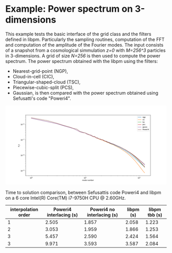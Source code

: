 Example: Power spectrum on 3-dimensions
=======================================

This example tests the basic interface of the 
grid class and the filters defined in libpm.
Particularly the sampling routines, computation of the FFT
and computation of the amplitude of the Fourier modes.
The input consists of a snapshot from a cosmological simmulation 
*z=0* with *M=256^3* particles in 3-dimensions.
A grid of size *N=256* is then used to compute the power spectrum.
The power spectrum obtained with the libpm
using the filters:
- Nearest-grid-point (NGP),
- Cloud-in-cell (CIC),
- Triangular-shaped-cloud (TSC),
- Piecewise-cubic-split (PCS),
- Gaussian,
is then compared with the power spectrum obtained
using Sefusatti's code "Poweri4".

![](./assets/power-3d.png)

Time to solution comparison, between Sefusattis code Poweri4 and
libpm on a 6 core Intel(R) Core(TM) i7-9750H CPU @ 2.60GHz.

|interpolation order|Poweri4 interlacing (s)|Poweri4 no interlacing (s)|libpm (s)|libpm tbb (s)|
|---|---|---|---|---|
|1|2.505|1.857|2.058|1.223|
|2|3.053|1.959|1.866|1.253|
|3|5.457|2.590|2.424|1.564|
|3|9.971|3.593|3.587|2.084|

